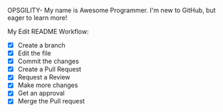 OPSGILITY-
My name is Awesome Programmer. I'm new to GitHub, but eager to learn more!



My Edit README Workflow:
- [x] Create a branch
- [x] Edit the file
- [x] Commit the changes
- [x] Create a Pull Request
- [x] Request a Review
- [x] Make more changes
- [x] Get an approval
- [x] Merge the Pull request
